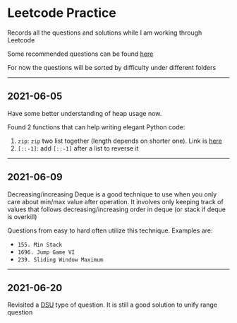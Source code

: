 # Leetcode Practice

Records all the questions and solutions while I am working through Leetcode

Some recommended questions can be found [here](https://github.com/diqing-SHU/leetcode-practice/blob/master/index.md)

For now the questions will be sorted by difficulty under different folders

---

## 2021-06-05

Have some better understanding of heap usage now.

Found 2 functions that can help writing elegant Python code:

1. `zip`: `zip` two list together (length depends on shorter one). Link is [here](https://www.w3schools.com/python/ref_func_zip.asp)
2. `[::-1]`: add `[::-1]` after a list to reverse it

---

## 2021-06-09

Decreasing/increasing Deque is a good technique to use when you only care about min/max value after operation. It involves only keeping track of values that follows decreasing/increasing order in deque (or stack if deque is overkill)

Questions from easy to hard often utilize this technique. Examples are:

- `155. Min Stack`
- `1696. Jump Game VI`
- `239. Sliding Window Maximum`

---

## 2021-06-20

Revisited a [DSU](https://en.wikipedia.org/wiki/Disjoint-set_data_structure#:~:text=In%20computer%20science,%20a%20disjoint,a%20set%20into%20disjoint%20subsets.) type of question. It is still a good solution to unify range question
